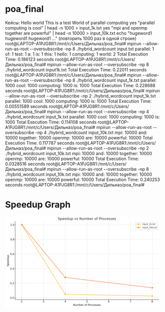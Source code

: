 # poa_final
Кейсы:
Hello world
This is a test
World of parallel computing
yes "parallel computing is cool" | head -n 1000 > input_1k.txt
yes "mpi and openmp together are powerful" | head -n 10000 > input_10k.txt
echo "hugeword1 hugeword1 hugeword1 ..." (повторить 1000 раз в одной строке)
root@LAPTOP-A1PJG8R1:/mnt/c/Users/Дильназ/poa_final# mpirun --allow-run-as-root --oversubscribe -np 8 ./hybrid_wordcount input.txt
parallel: 1
of: 1
test: 1
a: 1
is: 1
this: 1
hello: 1
computing: 1
world: 2
Total Execution Time: 0.186123 seconds
root@LAPTOP-A1PJG8R1:/mnt/c/Users/Дильназ/poa_final# mpirun --allow-run-as-root --oversubscribe -np 8 ./hybrid_wordcount input1k.txt
Total Execution Time: 0.22011 seconds
root@LAPTOP-A1PJG8R1:/mnt/c/Users/Дильназ/poa_final# mpirun --allow-run-as-root --oversubscribe -np 8 ./hybrid_wordcount input_1k.txt
parallel: 1000
cool: 1000
computing: 1000
is: 1000
Total Execution Time: 0.228688 seconds
root@LAPTOP-A1PJG8R1:/mnt/c/Users/Дильназ/poa_final# mpirun --allow-run-as-root --oversubscribe -np 2 ./hybrid_wordcount input_1k.txt
parallel: 1000
cool: 1000
computing: 1000
is: 1000
Total Execution Time: 0.00551589 seconds
root@LAPTOP-A1PJG8R1:/mnt/c/Users/Дильназ/poa_final# mpirun --allow-run-as-root --oversubscribe -np 4 ./hybrid_wordcount input_1k.txt
parallel: 1000
cool: 1000
computing: 1000
is: 1000
Total Execution Time: 0.114108 seconds
root@LAPTOP-A1PJG8R1:/mnt/c/Users/Дильназ/poa_final# mpirun --allow-run-as-root --oversubscribe -np 4 ./hybrid_wordcount input_10k.txt
mpi: 10000
and: 10000
together: 10000
openmp: 10000
are: 10000
powerful: 10000
Total Execution Time: 0.117787 seconds
root@LAPTOP-A1PJG8R1:/mnt/c/Users/Дильназ/poa_final# mpirun --allow-run-as-root --oversubscribe -np 2 ./hybrid_wordcount input_10k.txt
mpi: 10000
and: 10000
together: 10000
openmp: 10000
are: 10000
powerful: 10000
Total Execution Time: 0.0328516 seconds
root@LAPTOP-A1PJG8R1:/mnt/c/Users/Дильназ/poa_final# mpirun --allow-run-as-root --oversubscribe -np 8 ./hybrid_wordcount input_10k.txt
mpi: 10000
and: 10000
together: 10000
openmp: 10000
are: 10000
powerful: 10000
Total Execution Time: 0.240253 seconds
root@LAPTOP-A1PJG8R1:/mnt/c/Users/Дильназ/poa_final#
# Speedup Graph

![Speedup Graph](output.png)


    